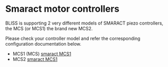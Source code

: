 # Smaract motor controllers

BLISS is supporting 2 very different models of SMARACT piezo controllers, the MCS (or MCS1) the brand new MCS2.

Please check your controller model and refer the corresponding configuration documentation below.


* MCS1 (MCS) [smaract MCS1](config_smaract_mcs1.md)
* MCS2       [smaract MCS1](config_smaract_mcs2.md)
